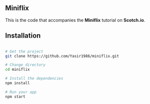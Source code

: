 ## Miniflix

This is the code that accompanies the **Miniflix** tutorial on **Scotch.io**.

## Installation

```bash

# Get the project
git clone https://github.com/Yasir1986/miniflix.git

# Change directory
cd miniflix

# Install the dependencies
npm install

# Run your app
npm start
